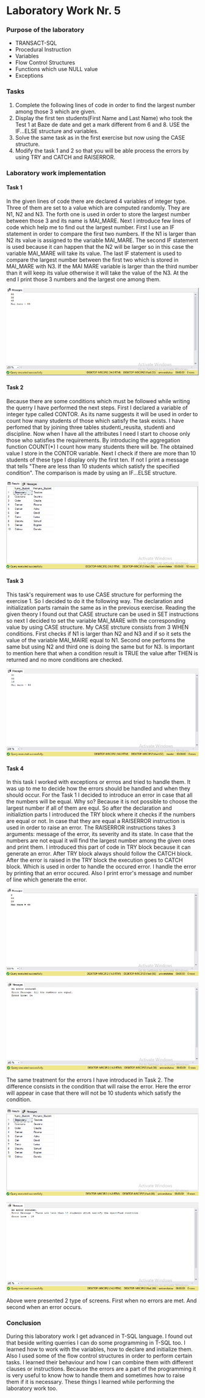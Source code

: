 # Laboratory Work Nr. 5

### Purpose of the laboratory
* TRANSACT-SQL
* Procedural Instruction
* Variables
* Flow Control Structures
* Functions which use NULL value
* Exceptions

### Tasks
1. Complete the following lines of code in order to find the largest number among those 3 which are given.
2. Display the first ten students(First Name and Last Name) who took the Test 1 at Baze de date and get a mark different from 6 and 8. USE the IF...ELSE structure and variables.
3. Solve the same task as in the first exercise but now using the CASE structure.
4. Modify the task 1 and 2 so that you will be able process the errors by using TRY and CATCH and RAISERROR.

### Laboratory work implementation

#### Task 1
In the given lines of code there are declared 4 variables of integer type. Three of them are set to a value which are computed randomly. They are N1, N2 and N3. The forth one is used in order to store the largest number between those 3 and its name is MAI_MARE. 
Next I introduce few lines of code which help me to find out the largest number. First I use an IF statement in order to compare the first two numbers. If the N1 is larger than N2 its value is assigned to the variable MAI_MARE. The second IF statement is used because it can happen that the N2 will be larger so in this case the variable MAI_MARE will take its value. The last IF statement is used to compare the largest number between the first two which is stored in MAI_MARE with N3. If the MAI MARE variable is larger than the third number than it will keep its value otherwise it will take the value of the N3.
At the end I print those 3 numbers and the largest one among them.

![Task 1](https://github.com/Rossnerr/Data-Base/blob/master/DB_Lab.5/Screens/Task1.PNG)

#### Task 2
Because there are some conditions which must be followed while writing the querry I have performed the next steps. First I declared a variable of integer type called CONTOR. As its name suggests it will be used in order to count how many students of those which satisfy the task exists. I have perfomed that by joining three tables studenti_reusita, studenti and discipline. Now when I have all the attributes I need I start to choose only those who satisfies the requirements. By introducing the aggregation function COUNT(*) I count how many students there will be. The obtained value I store in the CONTOR variable.
Next I check if there are more than 10 students of these type I display only the first ten. If not I print a message that tells "There are less than 10 students which satisfy the specified condition". The comparison is made by using an IF...ELSE structure.

![Task 2](https://github.com/Rossnerr/Data-Base/blob/master/DB_Lab.5/Screens/Task2.PNG)

#### Task 3
This task's requirement was to use CASE structure for performing the exercise 1. So I decided to do it the following way. The declaration and initialization parts ramain the same as in the previous exercise.
Reading the given theory I found out that CASE structure can be used in SET instructions so next I decided to set the variable MAI_MARE with the corresponding value by using CASE structure. My CASE strcture consists from 3 WHEN conditions. First checks if N1 is larger than N2 and N3 and if so it sets the value of the variable MAI_MAIRE equal to N1. Second one performs the same but using N2 and third one is doing the same but for N3. Is important to mention here that when a condition result is TRUE the value after THEN is returned and no more conditions are checked.

![Task 3](https://github.com/Rossnerr/Data-Base/blob/master/DB_Lab.5/Screens/Task3.PNG)

#### Task 4
In this task I worked with exceptions or errros and tried to handle them. It was up to me to decide how the errors should be handled and when they should occur.
For the Task 1 I decided to introduce an error in case that all the numbers will be equal. Why so? Because it is not possible to choose the largest number if all of them are equl. So after the declaration and initializtion parts I introduced the TRY block where it checks if the numbers are equal or not. In case that they are equal a RAISERROR instruction is used in order to raise an error. The RAISERROR instructions takes 3 arguments: message of the error, its severity and its state. In case that the numbers are not equal it will find the largest number among the given ones and print them. I introduced this part of code in TRY block because it can generate an error.
After TRY block always should follow the CATCH block. After the error is raised in the TRY block the execution goes to CATCH block. Which is used in order to handle the occured error. I handle the error by printing that an error occured. Also I print error's message and number of line which generate the error.

![Task 4.1](https://github.com/Rossnerr/Data-Base/blob/master/DB_Lab.5/Screens/Task4.1NoErrors.PNG)

![Task 4.1 Error](https://github.com/Rossnerr/Data-Base/blob/master/DB_Lab.5/Screens/Task4.1Errors.PNG)

The same treatment for the errors I have introduced in Task 2. The difference consists in the condition that will raise the error. Here the error will appear in case that there will not be 10 students which satisfy the condition.

![Task 4.2](https://github.com/Rossnerr/Data-Base/blob/master/DB_Lab.5/Screens/Task4.2NoErrors.PNG)

![Task 4.2 Errors](https://github.com/Rossnerr/Data-Base/blob/master/DB_Lab.5/Screens/Task4.2Errors.PNG)

Above were presented 2 type of screens. First when no errors are met. And second when an error occurs.

### Conclusion
During this laboratory work I get advanced in T-SQL language. I found out that beside writing querries I can do some programming in T-SQL too. I learned how to work with the variables, how to declare and initialize them. Also I used some of the flow control structures in order to perform certain tasks. I learned their behaviour and how I can combine them with different clauses or instructions. Because the errors are a part of the programming it is very useful to know how to handle them and sometimes how to raise them if it is necessary. These things I learned while performing the laboratory work too.
